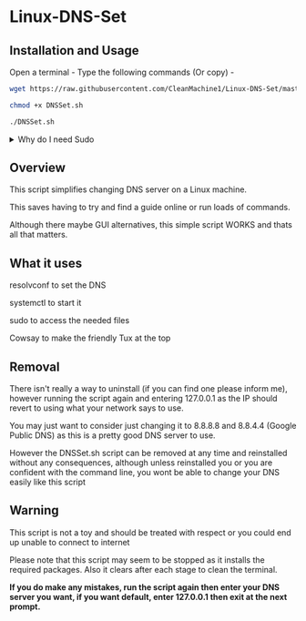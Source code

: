 # Linux-DNS-Set

## <b>Installation and Usage</b>

Open a terminal - Type the following commands (Or copy) -

```bash
wget https://raw.githubusercontent.com/CleanMachine1/Linux-DNS-Set/master/DNSSet.sh

chmod +x DNSSet.sh

./DNSSet.sh

```

<details>
<summary>Why do I need Sudo</summary>
due to the files being in /etc/ they often require root access, this means this script will not work if you don't have access to sudo or root
</details>

## Overview

This script simplifies changing DNS server on a Linux machine.

This saves having to try and find a guide online or run loads of commands.

Although there maybe GUI alternatives, this simple script WORKS and thats all that matters.

## What it uses

resolvconf to set the DNS

systemctl to start it

sudo to access the needed files

Cowsay to make the friendly Tux at the top

## <b>Removal</b>

There isn't really a way to uninstall (if you can find one please inform me), however running the script again and entering 127.0.0.1 as the IP should revert to using what your network says to use.

You may just want to consider just changing it to 8.8.8.8 and 8.8.4.4 (Google Public DNS)
as this is a pretty good DNS server to use.

However the DNSSet.sh script can be removed at any time and reinstalled without any consequences, although unless reinstalled you or you are confident with the command line, you wont be able to change your DNS easily like this script

## Warning

This script is not a toy and should be treated with respect or you could end up unable to connect to internet

Please note that this script may seem to be stopped as it installs the required packages.
Also it clears after each stage to clean the terminal.

<b> If you do make any mistakes, run the script again then enter your DNS server you want, if you want default, enter 127.0.0.1 then exit at the next prompt. </b>

